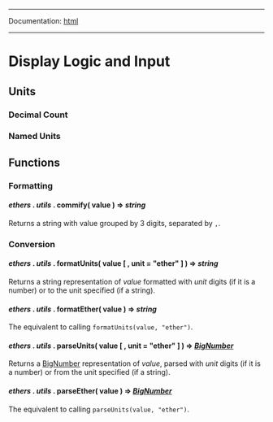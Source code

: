 -----

Documentation: [html](https://docs.ethers.io/)

-----

Display Logic and Input
=======================

Units
-----

### Decimal Count

### Named Units





Functions
---------

### Formatting

#### *ethers* . *utils* . **commify**( value ) => *string*

Returns a string with value grouped by 3 digits, separated by `,`.


### Conversion

#### *ethers* . *utils* . **formatUnits**( value [ , unit = "ether" ] ) => *string*

Returns a string representation of *value* formatted with *unit* digits (if it is a number) or to the unit specified (if a string).


#### *ethers* . *utils* . **formatEther**( value ) => *string*

The equivalent to calling `formatUnits(value, "ether")`.


#### *ethers* . *utils* . **parseUnits**( value [ , unit = "ether" ] ) => *[BigNumber](/v5/api/utils/bignumber/)*

Returns a [BigNumber](/v5/api/utils/bignumber/) representation of *value*, parsed with *unit* digits (if it is a number) or from the unit specified (if a string).


#### *ethers* . *utils* . **parseEther**( value ) => *[BigNumber](/v5/api/utils/bignumber/)*

The equivalent to calling `parseUnits(value, "ether")`.


